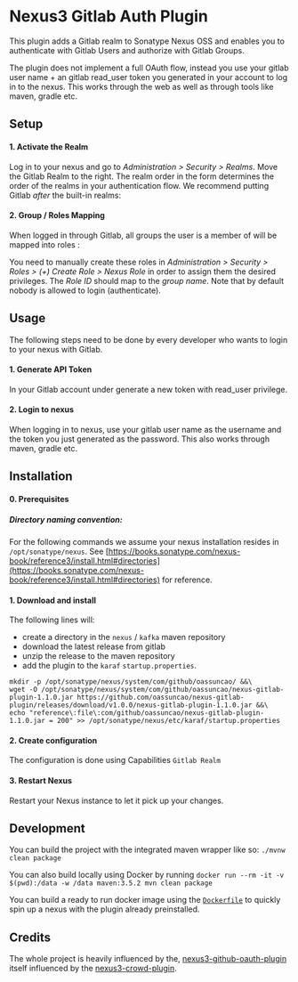 # Nexus3 Gitlab Auth Plugin
This plugin adds a Gitlab realm to Sonatype Nexus OSS and enables you to authenticate with Gitlab Users and authorize with Gitlab Groups.

The plugin does not implement a full OAuth flow, instead you use your gitlab user name + an gitlab read_user token you generated in your account to log in to the nexus.
This works through the web as well as through tools like maven, gradle etc.

## Setup

#### 1. Activate the Realm
Log in to your nexus and go to _Administration > Security > Realms_. Move the Gitlab Realm to the right. The realm order in the form determines the order of the realms in your authentication flow. We recommend putting Gitlab _after_ the built-in realms:

#### 2. Group / Roles Mapping
When logged in through Gitlab, all groups the user is a member of will be mapped into roles :


You need to manually create these roles in _Administration > Security > Roles > (+) Create Role > Nexus Role_ in order to assign them the desired privileges. The _Role ID_ should map to the _group name_. Note that by default nobody is allowed to login (authenticate).

## Usage

The following steps need to be done by every developer who wants to login to your nexus with Gitlab.
#### 1. Generate API Token

In your Gitlab account under generate a new token with read_user privilege. 

#### 2. Login to nexus

When logging in to nexus, use your gitlab user name as the username and the token you just generated as the password.
This also works through maven, gradle etc.

## Installation

#### 0. Prerequisites

##### Directory naming convention:
For the following commands we assume your nexus installation resides in `/opt/sonatype/nexus`. See [https://books.sonatype.com/nexus-book/reference3/install.html#directories](https://books.sonatype.com/nexus-book/reference3/install.html#directories) for reference.

#### 1. Download and install

The following lines will:
- create a directory in the `nexus` / `kafka` maven repository
- download the latest release from gitlab
- unzip the release to the maven repository
- add the plugin to the `karaf` `startup.properties`.
```shell
mkdir -p /opt/sonatype/nexus/system/com/github/oassuncao/ &&\
wget -O /opt/sonatype/nexus/system/com/github/oassuncao/nexus-gitlab-plugin-1.1.0.jar https://github.com/oassuncao/nexus-gitlab-plugin/releases/download/v1.0.0/nexus-gitlab-plugin-1.1.0.jar &&\
echo "reference\:file\:com/github/oassuncao/nexus-gitlab-plugin-1.1.0.jar = 200" >> /opt/sonatype/nexus/etc/karaf/startup.properties
```

#### 2. Create configuration
The configuration is done using Capabilities `Gitlab Realm`

#### 3. Restart Nexus
Restart your Nexus instance to let it pick up your changes.

## Development
You can build the project with the integrated maven wrapper like so: `./mvnw clean package`

You can also build locally using Docker by running `docker run --rm -it -v $(pwd):/data -w /data maven:3.5.2 mvn clean package`

You can build a ready to run docker image using the [`Dockerfile`](Dockerfile) to quickly spin up a nexus with the plugin already preinstalled.

## Credits

The whole project is heavily influenced by the, [nexus3-github-oauth-plugin](https://github.com/larscheid-schmitzhermes/nexus3-github-oauth-plugin) itself influenced by the [nexus3-crowd-plugin](https://github.com/pingunaut/nexus3-crowd-plugin).
